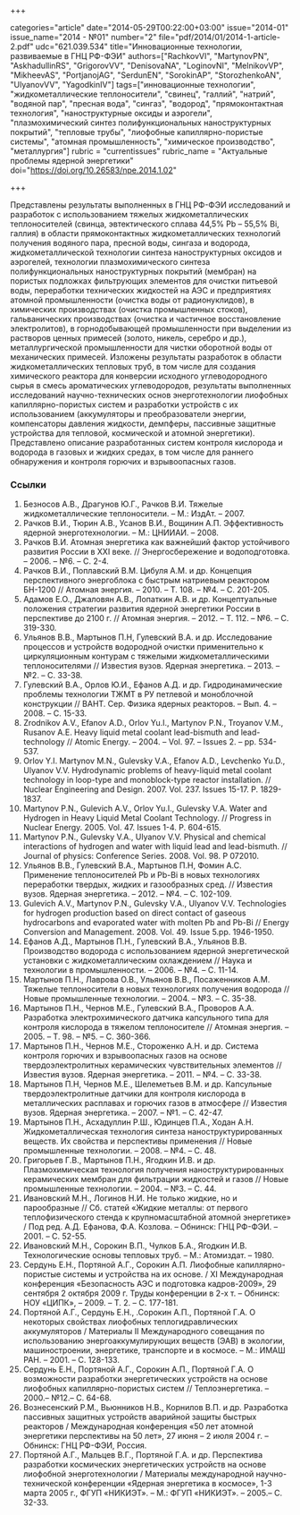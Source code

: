 +++

categories="article"
date="2014-05-29T00:22:00+03:00"
issue="2014-01"
issue_name="2014 - №01"
number="2"
file="pdf/2014/01/2014-1-article-2.pdf"
udc="621.039.534"
title="Инновационные технологии, развиваемые в ГНЦ РФ-ФЭИ"
authors=["RachkovVI", "MartynovPN", "AskhadullinRS", "GrigorovVV", "DenisovaNA", "LoginovNI", "MelnikovVP", "MikheevAS", "PortjanojAG", "SerdunEN", "SorokinAP", "StorozhenkoAN", "UlyanovVV", "YagodkinIV"]
tags=["инновационные технологии", "жидкометаллические теплоносители", "свинец", "галлий", "натрий", "водяной пар", "пресная вода", "сингаз", "водород", "прямоконтактная технология", "наноструктурные оксиды и аэрогели", "плазмохимический синтез полифункциональных наноструктурных покрытий", "тепловые трубы", "лиофобные капиллярно-пористые системы", "атомная промышленность", "химическое производство", "металлургия"]
rubric = "currentissues"
rubric_name = "Актуальные проблемы ядерной энергетики"
doi="https://doi.org/10.26583/npe.2014.1.02"

+++

Представлены результаты выполненных в ГНЦ РФ-ФЭИ исследований и разработок с использованием тяжелых жидкометаллических теплоносителей (свинца, эвтектического сплава 44,5% Pb – 55,5% Bi, галлия) в области прямоконтактных жидкометаллических технологий получения водяного пара, пресной воды, сингаза и водорода, жидкометаллической технологии синтеза наноструктурных оксидов и аэрогелей, технологии плазмохимического синтеза полифункциональных наноструктурных покрытий (мембран) на пористых подложках фильтрующих элементов для очистки питьевой воды, переработки технических жидкостей на АЭС и предприятиях атомной промышленности (очистка воды от радионуклидов), в химических производствах (очистка промышленных стоков), гальванических производствах (очистка и частичное восстановление электролитов), в горнодобывающей промышленности при выделении из растворов ценных примесей (золото, никель, серебро и др.), металлургической промышленности для чистки оборотной воды от механических примесей. Изложены результаты разработок в области жидкометаллических тепловых труб, в том числе для создания химического реактора для конверсии исходного углеводородного сырья в смесь ароматических углеводородов, результаты выполненных исследований научно-технических основ энерготехнологии лиофобных капиллярно-пористых систем и разработки устройств с их использованием (аккумуляторы и преобразователи энергии, компенсаторы давления жидкости, демпферы, пассивные защитные устройства для тепловой, космической и атомной энергетики). Представлено описание разработанных систем контроля кислорода и водорода в газовых и жидких средах, в том числе для раннего обнаружения и контроля горючих и взрывоопасных газов.

### Ссылки

1. Безносов А.В., Драгунов Ю.Г., Рачков В.И. Тяжелые жидкометаллические теплоносители. – М.: ИздАт. – 2007.
2. Рачков В.И., Тюрин А.В., Усанов В.И., Вощинин А.П. Эффективность ядерной энерготехнологии. – М.: ЦНИИАИ. – 2008.
3. Рачков В.И. Атомная энергетика как важнейший фактор устойчивого развития России в XXI веке. // Энергосбережение и водоподготовка. – 2006. – №6. – С. 2-4.
4. Рачков В.И., Поплавский В.М. Цибуля А.М. и др. Концепция перспективного энергоблока с быстрым натриевым реактором БН-1200 // Атомная энергия. – 2010. – Т. 108. – №4. – С. 201-205.
5. Адамов Е.О., Джаловян А.В., Лопаткин А.В. и др. Концептуальные положения стратегии развития ядерной энергетики России в перспективе до 2100 г. // Атомная энергия. – 2012. – Т. 112. – №6. – С. 319-330.
6. Ульянов В.В., Мартынов П.Н, Гулевский В.А. и др. Исследование процессов и устройств водородной очистки применительно к циркуляционным контурам с тяжелыми жидкометаллическими теплоносителями // Известия вузов. Ядерная энергетика. – 2013. – №2. – С. 33-38.
7. Гулевский В.А., Орлов Ю.И., Ефанов А.Д. и др. Гидродинамические проблемы технологии ТЖМТ в РУ петлевой и моноблочной конструкции // ВАНТ. Сер. Физика ядерных реакторов. – Вып. 4. – 2008. – С. 15-33.
8. Zrodnikov A.V., Efanov A.D., Orlov Yu.I., Martynov P.N., Troyanov V.M., Rusanov A.E. Heavy liquid metal coolant lead-bismuth and lead-technology // Atomic Energy. – 2004. – Vol. 97. – Issues 2. – pp. 534-537.
9. Orlov Y.I. Martynov M.N., Gulevsky V.A., Efanov A.D., Levchenko Yu.D., Ulyanov V.V. Hydrodynamic problems of heavy-liquid metal coolant technology in loop-type and monoblock-type reactor installation. // Nuclear Engineering and Design. 2007. Vol. 237. Issues 15-17. P. 1829-1837.
10. Martynov P.N., Gulevich A.V., Orlov Yu.I., Gulevsky V.A. Water and Hydrogen in Heavy Liquid Metal Coolant Technology. // Progress in Nuclear Energy. 2005. Vol. 47. Issues 1-4. P. 604-615.
11. Martynov P.N., Gulevsky V.A., Ulyanov V.V. Physical and chemical interactions of hydrogen and water with liquid lead and lead-bismuth. // Journal of physics: Conference Series. 2008. Vol. 98. P 072010.
12. Ульянов В.В., Гулевский В.А., Мартынов П.Н, Фомин А.С. Применение теплоносителей Pb и Pb-Bi в новых технологиях переработки твердых, жидких и газообразных сред. // Известия вузов. Ядерная энергетика. – 2012. – №4. – С. 102-109.
13. Gulevich A.V., Martynov P.N., Gulevsky V.A., Ulyanov V.V. Technologies for hydrogen production based on direct contact of gaseous hydrocarbons and evaporated water with molten Pb and Pb-Bi // Energy Conversion and Management. 2008. Vol. 49. Issue 5.pp. 1946-1950.
14. Ефанов А.Д., Мартынов П.Н., Гулевский В.А., Ульянов В.В. Производство водорода с использованием ядерной энергетической установки с жидкометаллическим охлаждением // Наука и технологии в промышленности. – 2006. – №4. – С. 11-14.
15. Мартынов П.Н., Лаврова О.В., Ульянов В.В., Посаженников А.М. Тяжелые теплоносители в новых технологиях получения водорода // Новые промышленные технологии. – 2004. – №3. – С. 35-38.
16. Мартынов П.Н., Чернов М.Е., Гулевский В.А., Проворов А.А. Разработка электрохимического датчика капсульного типа для контроля кислорода в тяжелом теплоносителе // Атомная энергия. – 2005. – Т. 98. – №5. – С. 360-366.
17. Мартынов П.Н., Чернов М.Е., Стороженко А.Н. и др. Система контроля горючих и взрывоопасных газов на основе твердоэлектролитных керамических чувствительных элементов // Известия вузов. Ядерная энергетика. – 2011. – №4. – С. 33-38.
18. Мартынов П.Н, Чернов М.Е., Шелеметьев В.М. и др. Капсульные твердоэлектролитные датчики для контроля кислорода в металлических расплавах и горючих газов в атмосфере // Известия вузов. Ядерная энергетика. – 2007. – №1. – С. 42-47.
19. Мартынов П.Н., Асхадуллин Р.Ш., Юдинцев П.А., Ходан А.Н. Жидкометаллическая технология синтеза наноструктурированных веществ. Их свойства и перспективы применения // Новые промышленные технологии. – 2008. – №4. – С. 48.
20. Григорьев Г.В., Мартынов П.Н., Ягодкин И.В. и др. Плазмохимическая технология получения наноструктурированных керамических мембран для фильтрации жидкостей и газов // Новые промышленные технологии. – 2004. – №3. – С. 44.
21. Ивановский М.Н., Логинов Н.И. Не только жидкие, но и парообразные // Сб. статей «Жидкие металлы: от первого теплофизического стенда к крупномасштабной атомной энергетике» / Под ред. А.Д. Ефанова, Ф.А. Козлова. – Обнинск: ГНЦ РФ-ФЭИ. – 2001. – С. 52-55.
22. Ивановский М.Н., Сорокин В.П., Чулков Б.А., Ягодкин И.В. Технологические основы тепловых труб. – М.: Атомиздат. – 1980.
23. Сердунь Е.Н., Портяной А.Г., Сорокин А.П. Лиофобные капиллярно-пористые системы и устройства на их основе. / XI Международная конференция «Безопасность АЭС и подготовка кадров-2009», 29 сентября 2 октября 2009 г. Труды конференции в 2-х т. – Обнинск: НОУ «ЦИПК», – 2009. – Т. 2. – С. 177-181.
24. Портяной А.Г., Сердунь Е.Н., .Сорокин А.П., Портяной Г.А. О некоторых свойствах лиофобных теплогидравлических аккумуляторов / Материалы II Международного совещания по использованию энергоаккумулирующих веществ (ЭАВ) в экологии, машиностроении, энергетике, транспорте и в космосе. – М.: ИМАШ РАН. – 2001. – С. 128-133.
25. Сердунь Е.Н., Портяной А.Г., Сорокин А.П., Портяной Г.А. О возможности разработки энергетических устройств на основе лиофобных капиллярно-пористых систем // Теплоэнергетика. – 2000.– №12.– С. 64-68.
26. Вознесенский Р.М., Вьюнников Н.В., Корнилов В.П. и др. Разработка пассивных защитных устройств аварийной защиты быстрых реакторов / Международная конференция «50 лет атомной энергетики перспективы на 50 лет», 27 июня – 2 июля 2004 г. – Обнинск: ГНЦ РФ-ФЭИ, Россия.
27. Портяной А.Г., Мальцев В.Г., Портяной Г.А. и др. Перспектива разработки космических энергетических устройств на основе лиофобной энерготехнологии / Материалы международной научно-технической конференции «Ядерная энергетика в космосе», 1-3 марта 2005 г., ФГУП «НИКИЭТ». – М.: ФГУП «НИКИЭТ». – 2005.– С. 32-33.